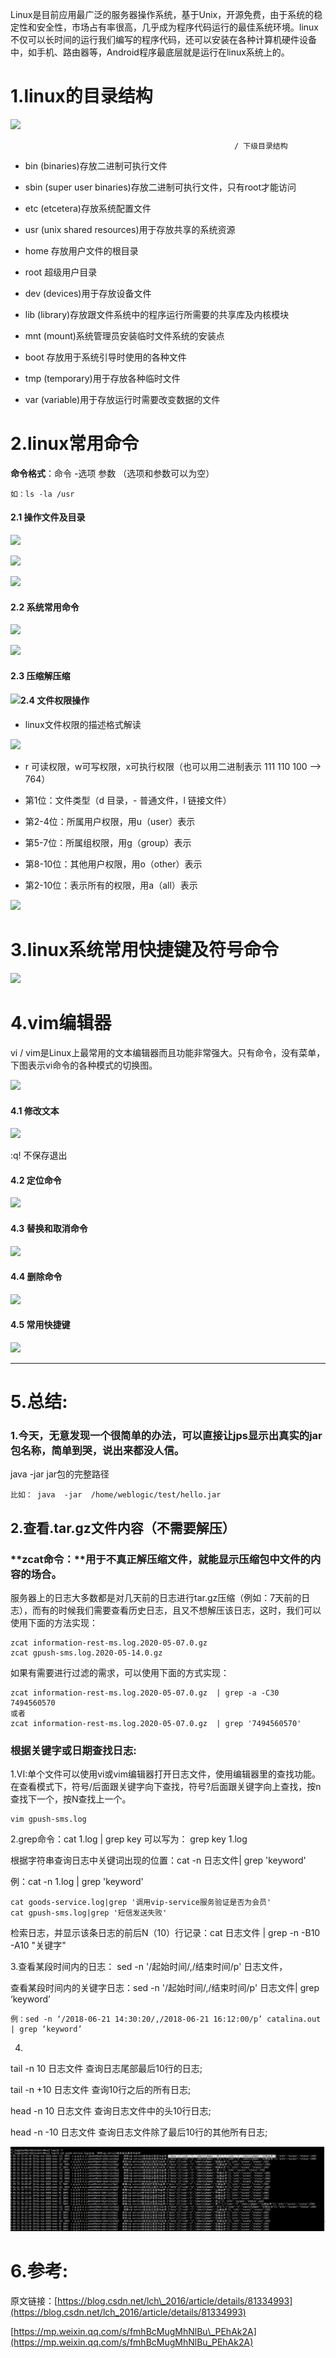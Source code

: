 Linux是目前应用最广泛的服务器操作系统，基于Unix，开源免费，由于系统的稳定性和安全性，市场占有率很高，几乎成为程序代码运行的最佳系统环境。linux不仅可以长时间的运行我们编写的程序代码，还可以安装在各种计算机硬件设备中，如手机、路由器等，Android程序最底层就是运行在linux系统上的。

# 1.linux的目录结构

![](https://mmbiz.qpic.cn/mmbiz_jpg/tuSaKc6SfPrCdhhPgOiaoBcFPce4tpjykKa6Mib0INI8WR69mJnFnqycibJJyudibgmAPfx8eDgL3p9Phe3tgFmVzA/640?wx_fmt=jpeg&tp=webp&wxfrom=5&wx_lazy=1&wx_co=1)

```
                                                  / 下级目录结构
```

* bin \(binaries\)存放二进制可执行文件

* sbin \(super user binaries\)存放二进制可执行文件，只有root才能访问

* etc \(etcetera\)存放系统配置文件

* usr \(unix shared resources\)用于存放共享的系统资源

* home 存放用户文件的根目录

* root 超级用户目录

* dev \(devices\)用于存放设备文件

* lib \(library\)存放跟文件系统中的程序运行所需要的共享库及内核模块

* mnt \(mount\)系统管理员安装临时文件系统的安装点

* boot 存放用于系统引导时使用的各种文件

* tmp \(temporary\)用于存放各种临时文件

* var \(variable\)用于存放运行时需要改变数据的文件

# 2.linux常用命令

**命令格式**：命令 -选项 参数 （选项和参数可以为空）

```
如：ls -la /usr
```

#### 2.1 操作文件及目录

![](https://mmbiz.qpic.cn/mmbiz_png/YrLz7nDONjFfwIxuqgHaxR6TVoWwicBCiaMyzWUmHXfOmbOtzqmF8XFrlGTZjXlldGIjFIzXjjVd9qqfv5DNZe4Q/640?wx_fmt=png&tp=webp&wxfrom=5&wx_lazy=1&wx_co=1)

![](https://mmbiz.qpic.cn/mmbiz_png/YrLz7nDONjFfwIxuqgHaxR6TVoWwicBCiaxBcpuWAufxawefmBjR3svV0XfIDe91ANDN7POcialBPIRX4UCVdHmew/640?wx_fmt=png&tp=webp&wxfrom=5&wx_lazy=1&wx_co=1)

![](https://mmbiz.qpic.cn/mmbiz_png/YrLz7nDONjFfwIxuqgHaxR6TVoWwicBCiaL2xfnaDDv2bGznogE1ppXPxha6U6hQ5aYP9evavx9Aw3D8Tl5LuMWg/640?wx_fmt=png&tp=webp&wxfrom=5&wx_lazy=1&wx_co=1)

#### 2.2 系统常用命令

![](https://mmbiz.qpic.cn/mmbiz_png/YrLz7nDONjFfwIxuqgHaxR6TVoWwicBCiaykCib7bstwWapYzXfQtvlZPPVdLpyB61yoIh62Ss300C5eYRTeObMzQ/640?wx_fmt=png&tp=webp&wxfrom=5&wx_lazy=1&wx_co=1)

![](https://mmbiz.qpic.cn/mmbiz_png/YrLz7nDONjFfwIxuqgHaxR6TVoWwicBCiaFv8ibw718CI6CQMZoiaXFsGLm776H7a9xfHiatLOfGfhxw4GQjia4lBlPg/640?wx_fmt=png&tp=webp&wxfrom=5&wx_lazy=1&wx_co=1)

#### 2.3 压缩解压缩

#### ![](https://mmbiz.qpic.cn/mmbiz_png/YrLz7nDONjFfwIxuqgHaxR6TVoWwicBCiayWYRKtESM2QO2PibplMMtwbtlWDV5GD7y0BlP03xyUJmrkkZIBmbwkA/640?wx_fmt=png&tp=webp&wxfrom=5&wx_lazy=1&wx_co=1)2.4 文件权限操作

* linux文件权限的描述格式解读

![](https://mmbiz.qpic.cn/mmbiz_jpg/tuSaKc6SfPrCdhhPgOiaoBcFPce4tpjykvNabx6Ho22UJSicXj6uGwrib48KAjv8WTn0iaaOUBSLYMUsKiaDe8vb7gA/640?wx_fmt=jpeg&tp=webp&wxfrom=5&wx_lazy=1&wx_co=1)

* r 可读权限，w可写权限，x可执行权限（也可以用二进制表示 111 110 100 --&gt; 764）

* 第1位：文件类型（d 目录，- 普通文件，l 链接文件）

* 第2-4位：所属用户权限，用u（user）表示

* 第5-7位：所属组权限，用g（group）表示

* 第8-10位：其他用户权限，用o（other）表示

* 第2-10位：表示所有的权限，用a（all）表示

![](https://mmbiz.qpic.cn/mmbiz_png/YrLz7nDONjFfwIxuqgHaxR6TVoWwicBCiaJYiauCAFjempsSiaUsNEQKU5muRNamqCt6XKxX51uUcUJQIfauCBGb7g/640?wx_fmt=png&tp=webp&wxfrom=5&wx_lazy=1&wx_co=1)

# 3.linux系统常用快捷键及符号命令

![](https://mmbiz.qpic.cn/mmbiz_png/YrLz7nDONjFfwIxuqgHaxR6TVoWwicBCiaF8T3HwDibZb6EoGzCuTP6KGkCtByUcHRfpWL288lJPFkNQjicYWdnKoQ/640?wx_fmt=png&tp=webp&wxfrom=5&wx_lazy=1&wx_co=1)

# 4.vim编辑器

vi / vim是Linux上最常用的文本编辑器而且功能非常强大。只有命令，没有菜单，下图表示vi命令的各种模式的切换图。

![](https://mmbiz.qpic.cn/mmbiz_jpg/tuSaKc6SfPrCdhhPgOiaoBcFPce4tpjykeSGAqQ6vwicJcNf9AtHRpxAb8efawNibqgx2zmkCReVbLYSCuyvXIM6w/640?wx_fmt=jpeg&tp=webp&wxfrom=5&wx_lazy=1&wx_co=1)

#### 4.1 修改文本

![](https://mmbiz.qpic.cn/mmbiz_png/YrLz7nDONjFfwIxuqgHaxR6TVoWwicBCiapsRoicnGDROYs7K2Nby9K0cPTQwvicia5pg58pPFRbeYQX23bUriaP9c3Q/640?wx_fmt=png&tp=webp&wxfrom=5&wx_lazy=1&wx_co=1)

:q! 不保存退出

#### 4.2 定位命令

![](https://mmbiz.qpic.cn/mmbiz_png/YrLz7nDONjFfwIxuqgHaxR6TVoWwicBCiaW9ubIw2eADU27yyNHrgc3qUnjicHWCGV13iaCAcaegLtEXlujR2gyz4w/640?wx_fmt=png&tp=webp&wxfrom=5&wx_lazy=1&wx_co=1)

#### 4.3 替换和取消命令

![](https://mmbiz.qpic.cn/mmbiz_png/YrLz7nDONjFfwIxuqgHaxR6TVoWwicBCialCmRBeFam8sY6ibjib0qx75hBPrISqQwywtjq4LZESCD7JYwnmuJvhgg/640?wx_fmt=png&tp=webp&wxfrom=5&wx_lazy=1&wx_co=1)

#### 4.4 删除命令

![](https://mmbiz.qpic.cn/mmbiz_png/YrLz7nDONjFfwIxuqgHaxR6TVoWwicBCiaJddPfgVP6wh2MZB6Rx7gLLtofaBP6s7j1Ao12RKJcvzZt4IWMHIGdw/640?wx_fmt=png&tp=webp&wxfrom=5&wx_lazy=1&wx_co=1)

#### 4.5 常用快捷键

![](https://mmbiz.qpic.cn/mmbiz_png/YrLz7nDONjFfwIxuqgHaxR6TVoWwicBCia5JB4PkqGw6Qo1icQsc57GaxNUF7AuSzEULiaBomtvcnuhAAicCtpdhqzQ/640?wx_fmt=png&tp=webp&wxfrom=5&wx_lazy=1&wx_co=1)

---

# 5.总结:

### 1.今天，无意发现一个很简单的办法，可以直接让jps显示出真实的jar包名称，简单到哭，说出来都没人信。

java -jar  jar包的完整路径

```
比如： java  -jar  /home/weblogic/test/hello.jar
```

## 2.查看.tar.gz文件内容（不需要解压）

### **zcat命令：**用于不真正解压缩文件，就能显示压缩包中文件的内容的场合。

服务器上的日志大多数都是对几天前的日志进行tar.gz压缩（例如：7天前的日志），而有的时候我们需要查看历史日志，且又不想解压该日志，这时，我们可以使用下面的方法实现：

```
zcat information-rest-ms.log.2020-05-07.0.gz
zcat gpush-sms.log.2020-05-14.0.gz
```

如果有需要进行过滤的需求，可以使用下面的方式实现：

```
zcat information-rest-ms.log.2020-05-07.0.gz  | grep -a -C30 7494560570
或者
zcat information-rest-ms.log.2020-05-07.0.gz  | grep '7494560570'
```

### **根据关键字或日期查找日志:**

1.VI:单个文件可以使用vi或vim编辑器打开日志文件，使用编辑器里的查找功能。在查看模式下，符号/后面跟关键字向下查找，符号?后面跟关键字向上查找，按n查找下一个，按N查找上一个。

```
vim gpush-sms.log
```

2.grep命令：cat 1.log \| grep key  可以写为： grep key 1.log

根据字符串查询日志中关键词出现的位置：cat -n 日志文件\| grep 'keyword'

例：cat -n 1.log \| grep 'keyword'

```
cat goods-service.log|grep '调用vip-service服务验证是否为会员'
cat gpush-sms.log|grep '短信发送失败'
```

检索日志，并显示该条日志的前后N（10）行记录：cat 日志文件 \| grep -n -B10 -A10 "关键字"

3.查看某段时间内的日志： sed -n '/起始时间/,/结束时间/p' 日志文件，

查看某段时间内的关键字日志：sed -n '/起始时间/,/结束时间/p' 日志文件\| grep ‘keyword’

```
例：sed -n ‘/2018-06-21 14:30:20/,/2018-06-21 16:12:00/p’ catalina.out | grep ‘keyword’
```

4.

tail  -n  10  日志文件   查询日志尾部最后10行的日志;

tail -n +10 日志文件    查询10行之后的所有日志;

head -n 10  日志文件  查询日志文件中的头10行日志;

head -n -10  日志文件  查询日志文件除了最后10行的其他所有日志;

![img](/static/image/微信截图_20200515163815.png)

# 6.参考:

原文链接：[https://blog.csdn.net/lch\_2016/article/details/81334993](https://blog.csdn.net/lch_2016/article/details/81334993)

[https://mp.weixin.qq.com/s/fmhBcMugMhNlBu\_PEhAk2A](https://mp.weixin.qq.com/s/fmhBcMugMhNlBu_PEhAk2A)

